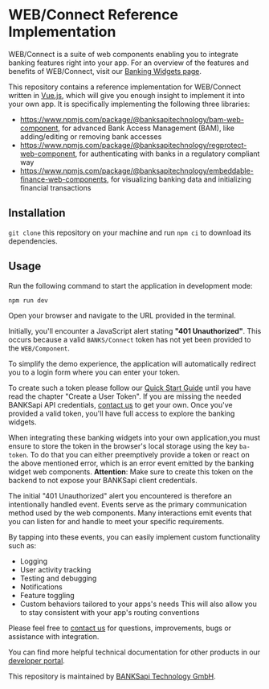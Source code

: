 # WEB/Connect Reference Implementation
WEB/Connect is a suite of web components enabling you to integrate banking features right into your app.
For an overview of the features and benefits of WEB/Connect, visit our [Banking Widgets page](https://banksapi.de/en/banking-widgets-en/).

This repository contains a reference implementation for WEB/Connect written in [Vue.js](https://vuejs.org/), which will give you enough insight to implement it into your own app.
It is specifically implementing the following three libraries:
* https://www.npmjs.com/package/@banksapitechnology/bam-web-component, for advanced Bank Access Management (BAM), like adding/editing or removing bank accesses
* https://www.npmjs.com/package/@banksapitechnology/regprotect-web-component, for authenticating with banks in a regulatory compliant way 
* https://www.npmjs.com/package/@banksapitechnology/embeddable-finance-web-components, for visualizing banking data and initializing financial transactions

## Installation
`git clone` this repository on your machine and run `npm ci` to download its dependencies.

## Usage
Run the following command to start the application in development mode:

```sh
npm run dev
```

Open your browser and navigate to the URL provided in the terminal.

Initially, you'll encounter a JavaScript alert stating **"401 Unauthorized"**. This occurs because a valid `BANKS/Connect` token has not yet been provided to the `WEB/Component`.

To simplify the demo experience, the application will automatically redirect you to a login form where you can enter your token.

To create such a token please follow our [Quick Start Guide](https://docs.banksapi.de/#quick-start) until you have read the chapter "Create a User Token". If you are missing the needed BANKSapi API credentials, [contact us](https://banksapi.de/contact/) to get your own.
Once you've provided a valid token, you'll have full access to explore the banking widgets.

When integrating these banking widgets into your own application,you must ensure to store the token in the browser's local storage using the key `ba-token`. To do that you can either preemptively provide a token or react on the above mentioned error, which is an error event emitted by the banking widget web components. 
**Attention**: Make sure to create this token on the backend to not expose your BANKSapi client credentials.

The initial "401 Unauthorized" alert you encountered is therefore an intentionally handled event. Events serve as the primary communication method used by the web components. Many interactions emit events that you can listen for and handle to meet your specific requirements.

By tapping into these events, you can easily implement custom functionality such as:
* Logging
* User activity tracking
* Testing and debugging
* Notifications
* Feature toggling
* Custom behaviors tailored to your apps's needs
This will also allow you to stay consistent with your app's routing conventions

Please feel free to [contact us](https://banksapi.de/contact/) for questions, improvements, bugs or assistance with integration.

You can find more helpful technical documentation for other products in our [developer portal](https://docs.banksapi.de/).

This repository is maintained by [BANKSapi Technology GmbH](https://banksapi.de/).